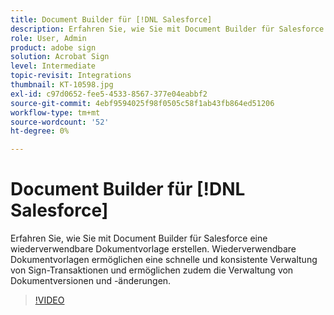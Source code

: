 ```yaml
---
title: Document Builder für [!DNL Salesforce]
description: Erfahren Sie, wie Sie mit Document Builder für Salesforce eine wiederverwendbare Dokumentvorlage erstellen.
role: User, Admin
product: adobe sign
solution: Acrobat Sign
level: Intermediate
topic-revisit: Integrations
thumbnail: KT-10598.jpg
exl-id: c97d0652-fee5-4533-8567-377e04eabbf2
source-git-commit: 4ebf9594025f98f0505c58f1ab43fb864ed51206
workflow-type: tm+mt
source-wordcount: '52'
ht-degree: 0%

---
```


# Document Builder für [!DNL Salesforce]

Erfahren Sie, wie Sie mit Document Builder für Salesforce eine wiederverwendbare Dokumentvorlage erstellen. Wiederverwendbare Dokumentvorlagen ermöglichen eine schnelle und konsistente Verwaltung von Sign-Transaktionen und ermöglichen zudem die Verwaltung von Dokumentversionen und -änderungen.

>[!VIDEO](https://video.tv.adobe.com/v/3409414?quality=12&learn=on&hidetitle=true)
